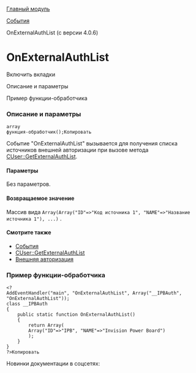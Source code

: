 [Главный модуль](/api_help/main/index.php)

[События](/api_help/main/events/index.php)

OnExternalAuthList (с версии 4.0.6)

OnExternalAuthList
==================

Включить вкладки

Описание и параметры

Пример функции-обработчика

### Описание и параметры

```
array
функция-обработчик();Копировать
```

Событие "OnExternalAuthList" вызывается для получения списка источников внешней авторизации при вызове метода [CUser::GetExternalAuthList](/api_help/main/reference/cuser/getexternalauthlist.php).

#### Параметры

Без параметров.

#### Возвращаемое значение

Массив вида `Array(Array("ID"=>"Код источника 1", "NAME"=>"Название источника 1"), ...)` .   

#### Смотрите также

* [События](http://dev.1c-bitrix.ru/learning/course/index.php?COURSE_ID=43&LESSON_ID=3493)
* [CUser::GetExternalAuthList](/api_help/main/reference/cuser/getexternalauthlist.php)
* [Внешняя авторизация](http://dev.1c-bitrix.ru/learning/course/index.php?&COURSE_ID=43&LESSON_ID=3574)

### Пример функции-обработчика

```
<?
AddEventHandler("main", "OnExternalAuthList", Array("__IPBAuth", "OnExternalAuthList"));
class __IPBAuth
{
	public static function OnExternalAuthList()
	{
		return Array(
		Array("ID"=>"IPB", "NAME"=>"Invision Power Board")
		);
	}
}
?>Копировать
```

Новинки документации в соцсетях: